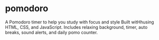 # pomodoro
A Pomodoro timer to help you study with focus and style Built witHhusing HTML, CSS, and JavaScript. Includes relaxing background, timer, auto breaks, sound alerts, and daily pomo counter.
